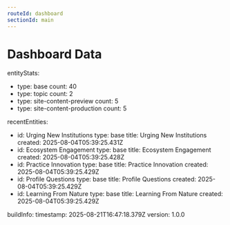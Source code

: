 ```yaml
---
routeId: dashboard
sectionId: main
---
```

# Dashboard Data

entityStats:
  - type: base
    count: 40
  - type: topic
    count: 2
  - type: site-content-preview
    count: 5
  - type: site-content-production
    count: 5

recentEntities:
  - id: Urging New Institutions
    type: base
    title: Urging New Institutions
    created: 2025-08-04T05:39:25.431Z
  - id: Ecosystem Engagement
    type: base
    title: Ecosystem Engagement
    created: 2025-08-04T05:39:25.428Z
  - id: Practice Innovation
    type: base
    title: Practice Innovation
    created: 2025-08-04T05:39:25.429Z
  - id: Profile Questions
    type: base
    title: Profile Questions
    created: 2025-08-04T05:39:25.429Z
  - id: Learning From Nature
    type: base
    title: Learning From Nature
    created: 2025-08-04T05:39:25.429Z

buildInfo:
  timestamp: 2025-08-21T16:47:18.379Z
  version: 1.0.0
